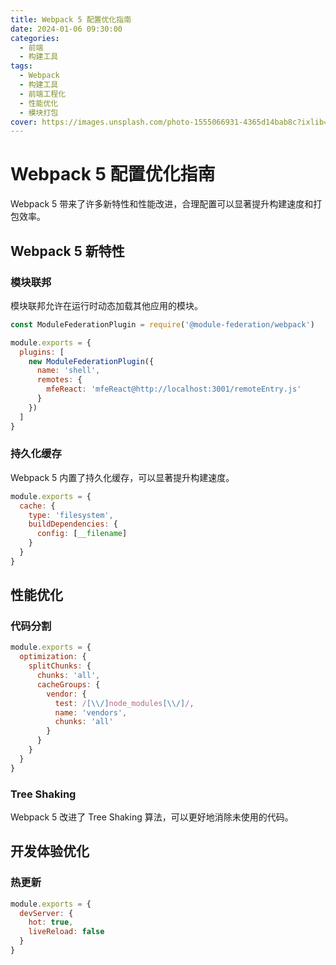 ```yaml
---
title: Webpack 5 配置优化指南
date: 2024-01-06 09:30:00
categories:
  - 前端
  - 构建工具
tags:
  - Webpack
  - 构建工具
  - 前端工程化
  - 性能优化
  - 模块打包
cover: https://images.unsplash.com/photo-1555066931-4365d14bab8c?ixlib=rb-4.0.3&auto=format&fit=crop&w=2070&q=80
---
```


# Webpack 5 配置优化指南

Webpack 5 带来了许多新特性和性能改进，合理配置可以显著提升构建速度和打包效率。

## Webpack 5 新特性

### 模块联邦

模块联邦允许在运行时动态加载其他应用的模块。

```javascript
const ModuleFederationPlugin = require('@module-federation/webpack')

module.exports = {
  plugins: [
    new ModuleFederationPlugin({
      name: 'shell',
      remotes: {
        mfeReact: 'mfeReact@http://localhost:3001/remoteEntry.js'
      }
    })
  ]
}
```

### 持久化缓存

Webpack 5 内置了持久化缓存，可以显著提升构建速度。

```javascript
module.exports = {
  cache: {
    type: 'filesystem',
    buildDependencies: {
      config: [__filename]
    }
  }
}
```

## 性能优化

### 代码分割

```javascript
module.exports = {
  optimization: {
    splitChunks: {
      chunks: 'all',
      cacheGroups: {
        vendor: {
          test: /[\\/]node_modules[\\/]/,
          name: 'vendors',
          chunks: 'all'
        }
      }
    }
  }
}
```

### Tree Shaking

Webpack 5 改进了 Tree Shaking 算法，可以更好地消除未使用的代码。

## 开发体验优化

### 热更新

```javascript
module.exports = {
  devServer: {
    hot: true,
    liveReload: false
  }
}
```
